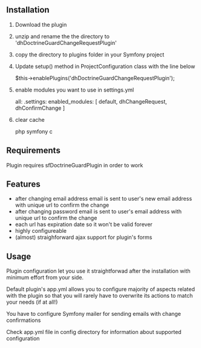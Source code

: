 Installation
------------

1. Download the plugin
2. unzip and rename the the directory to 'dhDoctrineGuardChangeRequestPlugin'
3. copy the directory to plugins folder in your Symfony project
4. Update setup() method in ProjectConfiguration class with the line below

    $this->enablePlugins('dhDoctrineGuardChangeRequestPlugin');
5. enable modules you want to use in settings.yml

    all:
      .settings:
        enabled_modules: [ default, dhChangeRequest, dhConfirmChange ]

6. clear cache

    php symfony c

Requirements
---------------
Plugin requires sfDoctrineGuardPlugin in order to work

Features
----------------
- after changing email address email is sent to user's new email address with unique url to confirm the change 
- after changing password email is sent to user's email address with unique url to confirm the change
- each url has expiration date so it won't be valid forever
- highly configureable
- (almost) straighforward ajax support for plugin's forms

Usage
----------
Plugin configuration let you use it straightforwad after the installation with minimum effort from your side.

Default plugin's app.yml allows you to configure majority of aspects related with the plugin
so that you will rarely have to overwrite its actions to match your needs (if at all!)

You have to configure Symfony mailer for sending emails with change confirmations

Check app.yml file in config directory for information about supported configuration